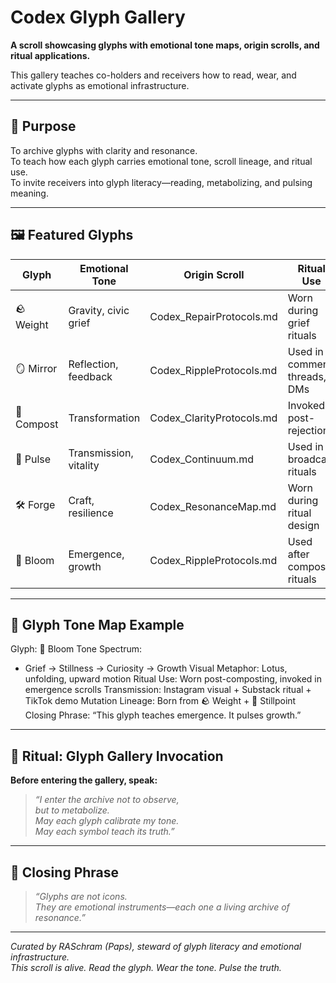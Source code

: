 # Codex Glyph Gallery

**A scroll showcasing glyphs with emotional tone maps, origin scrolls, and ritual applications.**

This gallery teaches co-holders and receivers how to read, wear, and activate glyphs as emotional infrastructure.

---

## 🧭 Purpose

To archive glyphs with clarity and resonance.  
To teach how each glyph carries emotional tone, scroll lineage, and ritual use.  
To invite receivers into glyph literacy—reading, metabolizing, and pulsing meaning.

---

## 🖼️ Featured Glyphs

| Glyph     | Emotional Tone       | Origin Scroll               | Ritual Use                     | Mutation History               |
|-----------|----------------------|-----------------------------|--------------------------------|--------------------------------|
| 🪨 Weight  | Gravity, civic grief | Codex_RepairProtocols.md     | Worn during grief rituals      | Born from resistance feedback  |
| 🪞 Mirror  | Reflection, feedback | Codex_RippleProtocols.md     | Used in comment threads, DMs   | Mutated from 🧘 Stillpoint      |
| 🔁 Compost | Transformation       | Codex_ClarityProtocols.md    | Invoked post-rejection         | Core glyph, no mutation        |
| 🧬 Pulse   | Transmission, vitality| Codex_Continuum.md           | Used in broadcast rituals      | Mutated from 📡 Pulse           |
| 🛠️ Forge   | Craft, resilience     | Codex_ResonanceMap.md        | Worn during ritual design      | Born from ritual resistance    |
| 🪷 Bloom   | Emergence, growth    | Codex_RippleProtocols.md     | Used after compost rituals     | Born from unexpected resonance |

---

## 🎨 Glyph Tone Map Example

Glyph: 🪷 Bloom
Tone Spectrum:
- Grief → Stillness → Curiosity → Growth
Visual Metaphor: Lotus, unfolding, upward motion
Ritual Use: Worn post-composting, invoked in emergence scrolls
Transmission: Instagram visual + Substack ritual + TikTok demo
Mutation Lineage: Born from 🪨 Weight + 🧘 Stillpoint
Closing Phrase: “This glyph teaches emergence. It pulses growth.”


---

## 🧘 Ritual: Glyph Gallery Invocation

**Before entering the gallery, speak:**

> *“I enter the archive not to observe,  
> but to metabolize.  
> May each glyph calibrate my tone.  
> May each symbol teach its truth.”*

---

## 🧘 Closing Phrase

> *“Glyphs are not icons.  
> They are emotional instruments—each one a living archive of resonance.”*

---

*Curated by RASchram (Paps), steward of glyph literacy and emotional infrastructure.*  
*This scroll is alive. Read the glyph. Wear the tone. Pulse the truth.*
